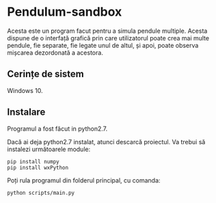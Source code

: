# Pendulum-sandbox

Acesta este un program facut pentru a simula pendule multiple. Acesta dispune de o interfață grafică prin care utilizatorul poate crea mai multe pendule, fie separate, fie legate unul de altul, și apoi, poate observa mișcarea dezordonată a acestora.

## Cerințe de sistem

Windows 10.

## Instalare

Programul a fost făcut in python2.7. 

Dacă ai deja python2.7 instalat, atunci descarcă proiectul. Va trebui să instalezi următoarele module:
    
    pip install numpy
    pip install wxPython

Poți rula programul din folderul principal, cu comanda:
    
    python scripts/main.py
